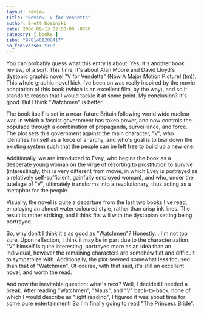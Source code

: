 ```yaml
---
layout: review
title: "Review: V for Vendetta"
author: Brett Kosinski
date: 2006-09-13 02:00:00 -0700
category: [ books ]
isbn: "9781401208417"
no_fediverse: true
---
```


You can probably guess what this entry is about.  Yes, it's another book review, of a sort.  This time, it's about Alan Moore and David Lloyd's dystopic graphic novel "V for Vendetta" (Now A Major Motion Picture! (tm)).  This whole graphic novel kick I've been on was really inspired by the movie adaptation of this book (which is an excellent film, by the way), and so it stands to reason that I would tackle it at some point.  My conclusion?  It's good.  But I think "Watchmen" is better.

<!-- more -->

The book itself is set in a near-future Britain following world wide nuclear war, in which a fascist government has taken power, and now controls the populace through a combination of propaganda, surveillance, and force.  The plot sets this government against the main character, "V", who identifies himself as a force of anarchy, and who's goal is to tear down the existing system such that the people can be left free to build up a new one.  

Additionally, we are introduced to Evey, who begins the book as a desperate young woman on the virge of resorting to prostitution to survive (interestingly, this is very different from movie, in which Evey is portrayed as a relatively self-sufficient, gainfully employed woman), and who, under the tutelage of "V", ultimately transforms into a revolutionary, thus acting as a metaphor for the people.

Visually, the novel is quite a departure from the last two books I've read, employing an almost water coloured style, rather than crisp ink lines.  The result is rather striking, and I think fits will with the dystopian setting being portrayed.

So, why don't I think it's as good as "Watchmen"?  Honestly... I'm not too sure.  Upon reflection, I think it may be in part due to the characterization.  "V" himself is quite interesting, portrayed more as an idea than an individual, however the remaining characters are somehow flat and difficult to sympathize with.  Additionally, the plot seemed somewhat less focused than that of "Watchmen".  Of course, with that said, it's still an excellent novel, and worth the read.

And now the inevitable question:  what's next?  Well, I decided I needed a break.  After reading "Watchmen", "Maus", and "V" back-to-back, none of which I would describe as "light reading", I figured it was about time for some pure entertainment!  So I'm finally going to read "The Princess Bride".

